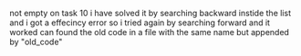 not empty
on task 10 i have solved it by searching backward instide the list and i got a
effecincy error so i tried again by searching forward and it worked
can found the old code in a file with the same name but appended by "old_code"